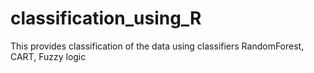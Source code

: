# classification_using_R
This provides classification of the data using  classifiers RandomForest, CART, Fuzzy logic
